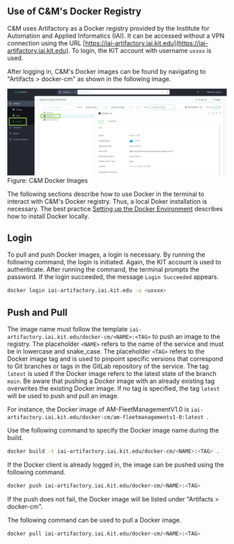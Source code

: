 ## Use of C&M's Docker Registry

C&M uses Artifactory as a Docker registry provided by the Institute for Automation and Applied Informatics (IAI).
It can be accessed without a VPN connection using the URL [https://iai-artifactory.iai.kit.edu](https://iai-artifactory.iai.kit.edu).
To login, the KIT account with username `uxxxx` is used.

After logging in, C&M's Docker images can be found by navigating to "Artifacts > docker-cm" as shown in the following image.

![](../figures/cm_docker_images.png)
Figure: C&M Docker Images

The following sections describe how to use Docker in the terminal to interact with C&M's Docker registry.
Thus, a local Doker installation is necessary.
The best practice [Setting up the Docker Environment](https://gitlab.kit.edu/kit/cm/teaching/engineeringknowledge/ume/umephases/-/blob/main/pages/be_setting_up_the_docker_environment.md) describes how to install Docker locally.

## Login
To pull and push Docker images, a login is necessary.
By running the following command, the login is initiated.
Again, the KIT account is used to authenticate.
After running the command, the terminal prompts the password.
If the login succeeded, the message `Login Succeeded` appears.

```bash
docker login iai-artifactory.iai.kit.edu -u <uxxxx>
```

## Push and Pull

The image name must follow the template `iai-artifactory.iai.kit.edu/docker-cm/<NAME>:<TAG>` to push an image to the registry.
The placeholder `<NAME>` refers to the name of the service and must be in lowercase and snake_case.
The placeholder `<TAG>` refers to the Docker image tag and is used to pinpoint specific versions that correspond to Git branches or tags in the GitLab repository of the service.
The tag `latest` is used if the Docker image refers to the latest state of the branch `main`.
Be aware that pushing a Docker image with an already existing tag overwrites the existing Docker image.
If no tag is specified, the tag `latest` will be used to push and pull an image.

For instance, the Docker image of AM-FleetManagementV1.0 is `iai-artifactory.iai.kit.edu/docker-cm/am-fleetmanagementv1-0:latest `.

Use the following command to specify the Docker image name during the build.

```bash
docker build -t iai-artifactory.iai.kit.edu/docker-cm/<NAME>:<TAG> .
```

If the Docker client is already logged in, the image can be pushed using the following command.

```bash
docker push iai-artifactory.iai.kit.edu/docker-cm/<NAME>:<TAG>
```

If the push does not fail, the Docker image will be listed under "Artifacts > docker-cm".

The following command can be used to pull a Docker image.

```bash
docker pull iai-artifactory.iai.kit.edu/docker-cm/<NAME>:<TAG>
```
